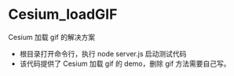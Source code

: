 # Cesium_loadGIF

Cesium 加载 gif 的解决方案

+ 根目录打开命令行，执行 node server.js 启动测试代码
+ 该代码提供了 Cesium 加载 gif 的 demo，删除 gif 方法需要自己写。

